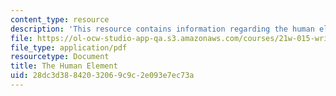```yaml
---
content_type: resource
description: 'This resource contains information regarding the human element. '
file: https://ol-ocw-studio-app-qa.s3.amazonaws.com/courses/21w-015-writing-and-rhetoric-writing-about-sports-fall-2013/28dc3d38842032069c9c2e093e7ec73a_MIT21W_015F13_Ess2FinEvere.pdf
file_type: application/pdf
resourcetype: Document
title: The Human Element
uid: 28dc3d38-8420-3206-9c9c-2e093e7ec73a
---
```

